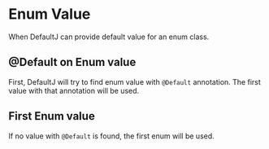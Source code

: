 # Enum Value
When DefaultJ can provide default value for an enum class.

## @Default on Enum value
First, DefaultJ will try to find enum value with `@Default` annotation.
The first value with that annotation will be used.

## First Enum value
If no value with `@Default` is found, the first enum will be used.
